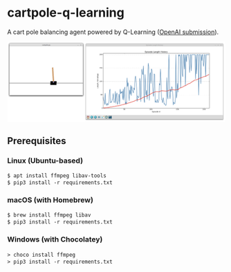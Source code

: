 # cartpole-q-learning

A cart pole balancing agent powered by Q-Learning ([OpenAI submission](https://gym.openai.com/evaluations/eval_K41KvF0Re6BJW593cq2Tg)).

![Screenshot](screenshot.png)


## Prerequisites

### Linux (Ubuntu-based)

    $ apt install ffmpeg libav-tools
    $ pip3 install -r requirements.txt

### macOS (with Homebrew)

    $ brew install ffmpeg libav
    $ pip3 install -r requirements.txt

### Windows (with Chocolatey)

    > choco install ffmpeg
    > pip3 install -r requirements.txt
